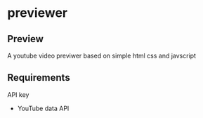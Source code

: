 # previewer
## Preview 

A youtube video previwer based on simple html css and javscript


## Requirements

API key

* YouTube data API

    
